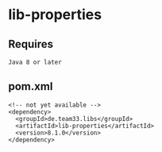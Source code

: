 # lib-properties

## Requires

    Java 8 or later

## pom.xml

    <!-- not yet available -->
    <dependency>
      <groupId>de.team33.libs</groupId>
      <artifactId>lib-properties</artifactId>
      <version>8.1.0</version>
    </dependency>
